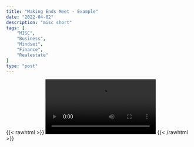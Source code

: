 ```yaml
---
title: "Making Ends Meet - Example"
date: "2022-04-02"
description: "misc short"
tags: [
    "MISC",
    "Business",
    "Mindset",
    "Finance",
    "Realestate"
]
type: "post"
---
```

{{< rawhtml >}}
    <video width="auto" height="auto" controls>
        <source src="https://clips.dev00ps.com/MISC/He%20Owns%206%20Rentals%20But%20Lives%20At%20Home%20With%20Mom%3F%21%3F.mp4" type="video/mp4"> 
    </video>
{{< /rawhtml >}}